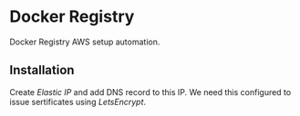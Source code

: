 # Docker Registry

Docker Registry AWS setup automation.

## Installation

Create *Elastic IP* and add DNS record to this IP. We need this configured to issue sertificates using *LetsEncrypt*.
